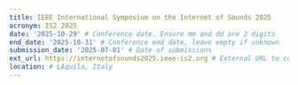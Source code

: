 ```yaml
---
title: IEEE International Symposium on the Internet of Sounds 2025
acronym: IS2 2025
date: '2025-10-29' # Conference date. Ensure mm and dd are 2 digits
end_date: '2025-10-31' # Conference end date, leave empty if unknown
submission_date: '2025-07-01' # Date of submissions
ext_url: https://internetofsounds2025.ieee-is2.org # External URL to conference website
location: # LAquila, Italy
---
```

